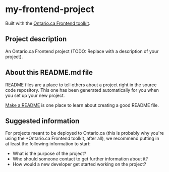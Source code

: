 # my-frontend-project

Built with the [Ontario.ca Frontend toolkit](https://github.com/ongov/ontario-frontend).

## Project description

An Ontario.ca Frontend project (TODO: Replace with a description of your project).

## About this README.md file

README files are a place to tell others about a project right in the source code repository. This one has been generated automatically for you when you set up your new project.

[Make a README](https://www.makeareadme.com/) is one place to learn about creating a good README file.

## Suggested information

For projects meant to be deployed to Ontario.ca (this is probably why you're using the *Ontario.ca Frontend toolkit, after all), we recommend putting in at least the following information to start:

* What is the purpose of the project?
* Who should someone contact to get further information about it?
* How would a new developer get started working on the project?